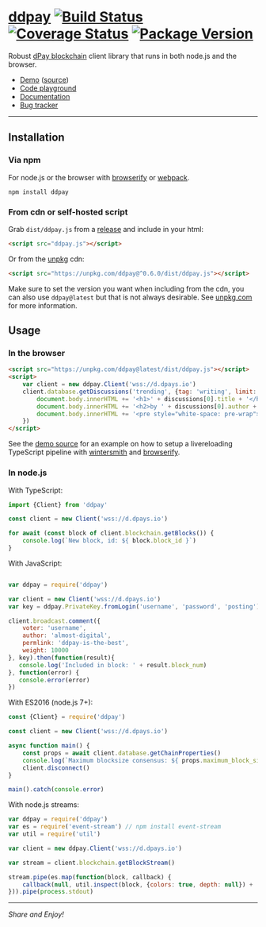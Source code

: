 
# [ddpay](https://github.com/dpays/ddpay) [![Build Status](https://img.shields.io/travis/jnordberg/ddpay.svg?style=flat-square)](https://travis-ci.org/jnordberg/ddpay) [![Coverage Status](https://img.shields.io/coveralls/jnordberg/ddpay.svg?style=flat-square)](https://coveralls.io/github/jnordberg/ddpay?branch=master) [![Package Version](https://img.shields.io/npm/v/ddpay.svg?style=flat-square)](https://www.npmjs.com/package/ddpay)

Robust [dPay blockchain](https://dpays.io) client library that runs in both node.js and the browser.

* [Demo](https://comments.dpaydev.io) ([source](https://github.com/dpays/ddpay/tree/master/examples/comment-feed))
* [Code playground](https://ide.dpaydev.io)
* [Documentation](https://dpays.github.io/ddpay/)
* [Bug tracker](https://github.com/dpays/ddpay/issues)

---

Installation
------------

### Via npm

For node.js or the browser with [browserify](https://github.com/substack/node-browserify) or [webpack](https://github.com/webpack/webpack).

```
npm install ddpay
```

### From cdn or self-hosted script

Grab `dist/ddpay.js` from a [release](https://github.com/dpays/ddpay/releases) and include in your html:

```html
<script src="ddpay.js"></script>
```

Or from the [unpkg](https://unpkg.com) cdn:

```html
<script src="https://unpkg.com/ddpay@^0.6.0/dist/ddpay.js"></script>
```

Make sure to set the version you want when including from the cdn, you can also use `ddpay@latest` but that is not always desirable. See [unpkg.com](https://unpkg.com) for more information.


Usage
-----

### In the browser

```html
<script src="https://unpkg.com/ddpay@latest/dist/ddpay.js"></script>
<script>
    var client = new ddpay.Client('wss://d.dpays.io')
    client.database.getDiscussions('trending', {tag: 'writing', limit: 1}).then(function(discussions){
        document.body.innerHTML += '<h1>' + discussions[0].title + '</h1>'
        document.body.innerHTML += '<h2>by ' + discussions[0].author + '</h2>'
        document.body.innerHTML += '<pre style="white-space: pre-wrap">' + discussions[0].body + '</pre>'
    })
</script>
```

See the [demo source](https://github.com/dpays/ddpay/tree/master/examples/comment-feed) for an example on how to setup a livereloading TypeScript pipeline with [wintersmith](https://github.com/dpays/wintersmith) and [browserify](https://github.com/substack/node-browserify).

### In node.js

With TypeScript:

```typescript
import {Client} from 'ddpay'

const client = new Client('wss://d.dpays.io')

for await (const block of client.blockchain.getBlocks()) {
    console.log(`New block, id: ${ block.block_id }`)
}
```

With JavaScript:

```javascript

var ddpay = require('ddpay')

var client = new Client('wss://d.dpays.io')
var key = ddpay.PrivateKey.fromLogin('username', 'password', 'posting')

client.broadcast.comment({
    voter: 'username',
    author: 'almost-digital',
    permlink: 'ddpay-is-the-best',
    weight: 10000
}, key).then(function(result){
   console.log('Included in block: ' + result.block_num)
}, function(error) {
   console.error(error)
})
```

With ES2016 (node.js 7+):

```javascript
const {Client} = require('ddpay')

const client = new Client('wss://d.dpays.io')

async function main() {
    const props = await client.database.getChainProperties()
    console.log(`Maximum blocksize consensus: ${ props.maximum_block_size } bytes`)
    client.disconnect()
}

main().catch(console.error)
```

With node.js streams:

```javascript
var ddpay = require('ddpay')
var es = require('event-stream') // npm install event-stream
var util = require('util')

var client = new ddpay.Client('wss://d.dpays.io')

var stream = client.blockchain.getBlockStream()

stream.pipe(es.map(function(block, callback) {
    callback(null, util.inspect(block, {colors: true, depth: null}) + '\n')
})).pipe(process.stdout)
```

---

*Share and Enjoy!*
